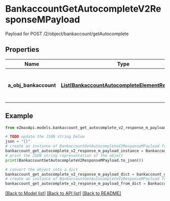 # BankaccountGetAutocompleteV2ResponseMPayload

Payload for POST /2/object/bankaccount/getAutocomplete

## Properties

Name | Type | Description | Notes
------------ | ------------- | ------------- | -------------
**a_obj_bankaccount** | [**List[BankaccountAutocompleteElementResponse]**](BankaccountAutocompleteElementResponse.md) | An array of Bankaccount autocomplete element response. | 

## Example

```python
from eZmaxApi.models.bankaccount_get_autocomplete_v2_response_m_payload import BankaccountGetAutocompleteV2ResponseMPayload

# TODO update the JSON string below
json = "{}"
# create an instance of BankaccountGetAutocompleteV2ResponseMPayload from a JSON string
bankaccount_get_autocomplete_v2_response_m_payload_instance = BankaccountGetAutocompleteV2ResponseMPayload.from_json(json)
# print the JSON string representation of the object
print(BankaccountGetAutocompleteV2ResponseMPayload.to_json())

# convert the object into a dict
bankaccount_get_autocomplete_v2_response_m_payload_dict = bankaccount_get_autocomplete_v2_response_m_payload_instance.to_dict()
# create an instance of BankaccountGetAutocompleteV2ResponseMPayload from a dict
bankaccount_get_autocomplete_v2_response_m_payload_from_dict = BankaccountGetAutocompleteV2ResponseMPayload.from_dict(bankaccount_get_autocomplete_v2_response_m_payload_dict)
```
[[Back to Model list]](../README.md#documentation-for-models) [[Back to API list]](../README.md#documentation-for-api-endpoints) [[Back to README]](../README.md)


